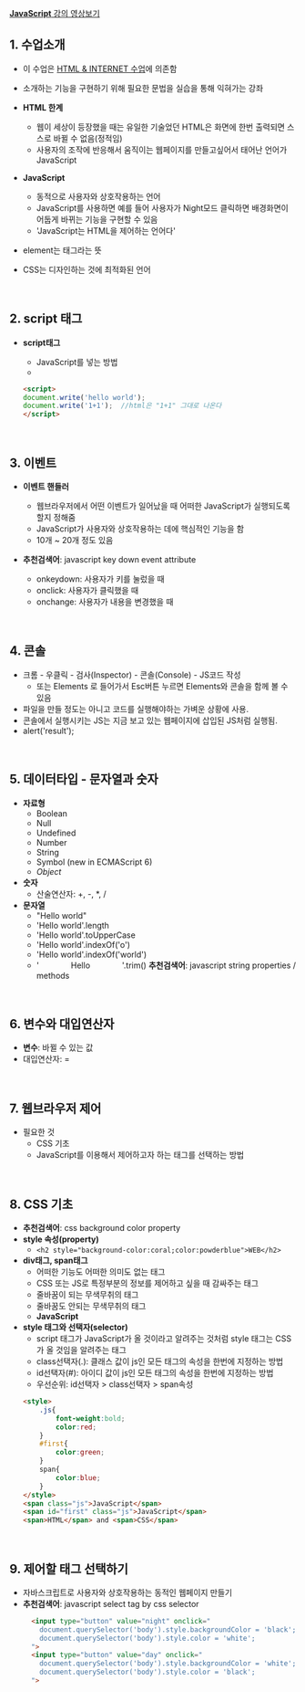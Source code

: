 [__JavaScript__ 강의 영상보기](https://opentutorials.org/course/3085)


## 1. 수업소개
- 이 수업은 [HTML & INTERNET 수업](https://opentutorials.org/course/3084)에 의존함
- 소개하는 기능을 구현하기 위해 필요한 문법을 실습을 통해 익혀가는 강좌

- __HTML 한계__
    - 웹이 세상이 등장했을 때는 유일한 기술었던 HTML은 화면에 한번 출력되면 스스로 바뀔 수 없음(정적임)
    - 사용자의 조작에 반응해서 움직이는 웹페이지를 만들고싶어서 태어난 언어가 JavaScript

- __JavaScript__
    - 동적으로 사용자와 상호작용하는 언어
    - JavaScript를 사용하면 예를 들어 사용자가 Night모드 클릭하면 배경화면이 어둡게 바뀌는 기능을 구현할 수 있음
    - 'JavaScript는 HTML을 제어하는 언어다'

- element는 태그라는 뜻
- CSS는 디자인하는 것에 최적화된 언어
<br>

## 2. script 태그
- __script태그__
    - JavaScript를 넣는 방법
    - <script></script>
    
    ```html
    <script>
    document.write('hello world');
    document.write('1+1');  //html은 "1+1" 그대로 나온다
    </script>
    ```
<br>


## 3. 이벤트
- __이벤트 핸들러__
    - 웹브라우저에서 어떤 이벤트가 일어났을 때 어떠한 JavaScript가 실행되도록 할지 정해줌
    - JavaScript가 사용자와 상호작용하는 데에 핵심적인 기능을 함
    - 10개 ~ 20개 정도 있음
    
- __추천검색어__: javascript key down event attribute
    - onkeydown: 사용자가 키를 눌렀을 때
    - onclick: 사용자가 클릭했을 때
    - onchange: 사용자가 내용을 변경했을 때
<br>


## 4. 콘솔
- 크롬 - 우클릭 - 검사(Inspector) - 콘솔(Console) - JS코드 작성
    - 또는 Elements 로 들어가서 Esc버튼 누르면 Elements와 콘솔을 함께 볼 수 있음
- 파일을 만들 정도는 아니고 코드를 실행해야하는 가벼운 상황에 사용.
- 콘솔에서 실행시키는 JS는 지금 보고 있는 웹페이지에 삽입된 JS처럼 실행됨.
- alert('result');
<br>


## 5. 데이터타입 - 문자열과 숫자
- __자료형__
    - Boolean
    - Null
    - Undefined
    - Number
    - String
    - Symbol (new in ECMAScript 6)
    - _Object_
- __숫자__
    - 산술연산자: +, -, *, /
- __문자열__
    - "Hello world"
    - 'Hello world'.length
    - 'Hello world'.toUpperCase
    - 'Hello world'.indexOf('o')
    - 'Hello world'.indexOf('world')
    - '　　　　Hello　　　　'.trim()
__추천검색어__: javascript string properties / methods
<br>


## 6. 변수와 대입연산자
- __변수__: 바뀔 수 있는 값
- 대입연산자: =
<br>


## 7. 웹브라우저 제어
- 필요한 것
    - CSS 기초
    - JavaScript를 이용해서 제어하고자 하는 태그를 선택하는 방법
<br>


## 8. CSS 기초
- __추천검색어__: css background color property
- __style 속성(property)__
    - `<h2 style="background-color:coral;color:powderblue">WEB</h2>`
- __div태그, span태그__
    - 어떠한 기능도 어떠한 의미도 없는 태그
    - CSS 또는 JS로 특정부분의 정보를 제어하고 싶을 때 감싸주는 태그
    - <div></div> 줄바꿈이 되는 무색무취의 태그
    - <span></span> 줄바꿈도 안되는 무색무취의 태그
    - <span style="font-weight:bold;">JavaScript</span>
- __style 태그와 선택자(selector)__
    - script 태그가 JavaScript가 올 것이라고 알려주는 것처럼 style 태그는 CSS가 올 것임을 알려주는 태그
    - class선택자(.): 클래스 값이 js인 모든 태그의 속성을 한번에 지정하는 방법
    - id선택자(#): 아이디 값이 js인 모든 태그의 속성을 한번에 지정하는 방법
    - 우선순위: id선택자 > class선택자 > span속성
    ```html
    <style>
        .js{
            font-weight:bold;
            color:red;
        }
        #first{
            color:green;
        }
        span{
            color:blue;
        }
    </style>
    <span class="js">JavaScript</span>
    <span id="first" class="js">JavaScript</span>
    <span>HTML</span> and <span>CSS</span>
    ```
<br>


## 9. __제어할 태그 선택하기__
- 자바스크립트로 사용자와 상호작용하는 동적인 웹페이지 만들기
- __추천검색어__: javascript select tag by css selector
    ```html
      <input type="button" value="night" onclick="
        document.querySelector('body').style.backgroundColor = 'black';
        document.querySelector('body').style.color = 'white';
      ">
      <input type="button" value="day" onclick="
        document.querySelector('body').style.backgroundColor = 'white';
        document.querySelector('body').style.color = 'black';
      ">
     ```
<br>
